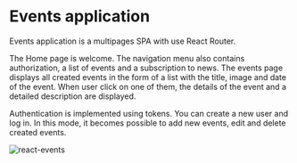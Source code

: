 # Events application
Events application is a multipages SPA with use React Router.

The Home page is welcome. The navigation menu also contains authorization, a list of events and a subscription to news. 
The events page displays all created events in the form of a list with the title, image and date of the event. 
When user click on one of them, the details of the event and a detailed description are displayed.

Authentication is implemented using tokens. You can create a new user and log in. 
In this mode, it becomes possible to add new events, edit and delete created events. 

![react-events](https://user-images.githubusercontent.com/112644662/235673903-8d4ff805-7c91-41b4-9655-66e11910a03b.png)



